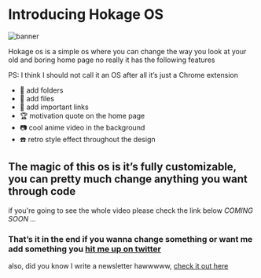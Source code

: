 # Introducing Hokage OS
![banner](https://github.com/user-attachments/assets/8f3cc4dc-c12f-42b2-a40f-59889fb472f8)

Hokage os is a simple os where you can change the way you look at your old and boring home page no really it has the following features 

PS: I think I should not call it an OS after all it’s just a Chrome extension 

- 📁 add folders
- 📄 add files
- 🔴 add important links
- 🏆 motivation quote on the home page
- 📷 cool anime video in the background
- ☎️ retro style effect throughout the design

## The magic of this os is it’s fully customizable, you can pretty much change anything you want through code
if you're going to see the whole video please check the link below
*COMING SOON …*

### That’s it in the end if you wanna change something or want me add something you [hit me up on twitter](https://x.com/Shrit1401)

also, did you know I write a newsletter hawwwww, [check it out here](https://shrit.in/newsletter)
